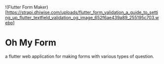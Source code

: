 !(Flutter Form Maker)[https://strapi.dhiwise.com/uploads/flutter_form_validation_a_guide_to_setting_up_flutter_textfield_validation_og_image_652f6ae439a89_255195c703.webp]
# Oh My Form

a flutter web application for making forms with various types of question.
